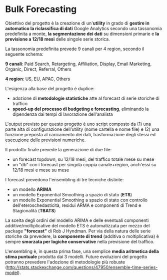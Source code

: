 # Bulk Forecasting

Obiettivo del progetto è la creazione di un'<strong>utility</strong> in grado di <strong>gestire in automatico la riclassifica di dati</strong> Google Analytics secondo una tassonomia predefinita a monte, <strong>la segmentazione dei dati</strong> su dimensioni primarie e <strong>la previsione a 12/18 mesi</strong> delle singole serie storica.

La tassonomia predefinita prevede 9 canali per 4 region, secondo il seguente schema:

<strong>9 canali</strong>: Paid Search, Retargeting, Affiliation, Display, Email Marketing, Organic, Direct, Referral, Others

<strong>4 region</strong>: US, EU, APAC, Others

L'esigenza alla base del progetto è duplice:
- adozione di <strong>metodologie statistiche</strong> atte al forecast di serie storiche di traffico
- <strong>speed-up del processo di budgeting e forecasting</strong>, eliminando la dipendenza dai tempi di lavorazione dell'analista

L'output previsto per questo progetto è uno script composto da (1) una parte alta di configurazione dell'utility (nome cartella e nome file) e (2) una funzione preposta al caricamento dei dati, trasformazione degli stessi ed esecuzione delle previsioni numeriche.

Il prodotto finale prevede la generazione di due file:
- un forecast topdown, su 12/18 mesi, del traffico totale mese su mese
- un "db" con i forecast per singola coppia canale+region, anch'essi su 12/18 mesi e mese su mese

I forecast prevedono l'ensembling di tre tecniche distinte:
- un modello <strong>ARIMA</strong>
- un modello Exponential Smoothing a spazio di stato (<strong>ETS</strong>)
- un modello Exponential Smoothing a spazio di stato con controllo dell'eteroschedasticità, residui ARMA e componenti di Trend e Stagionalità (<strong>TBATS</strong>)

La scelta degli ordini del modello ARIMA e delle eventuali componenti additive/moltiplicative del modello ETS è automatizzata per mezzo del package <strong>"forecast"</strong> di Rob J Hyndman. Per via della natura delle serie storiche da prevedere, la <strong>componente di trend</strong> (additiva o moltiplicativa) è sempre <strong>smorzata per logiche conservative</strong> nella previsione del traffico.

L'ensembling è, in questa prima fase, una semplice <strong>media aritmetica della stima puntuale</strong> prodotta dai 3 modelli. Future evoluzioni del progetto potranno prevedere l'adozione di metodologie più robuste (http://stats.stackexchange.com/questions/47950/ensemble-time-series-model).
